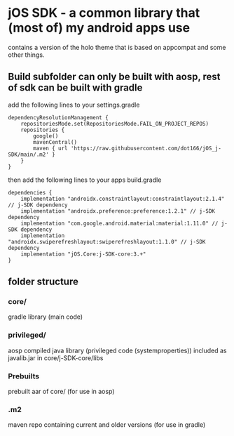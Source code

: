 # jOS SDK - a common library that (most of) my android apps use

contains a version of the holo theme that is based on appcompat and some other things.

## Build subfolder can only be built with aosp, rest of sdk can be built with gradle

add the following lines to your settings.gradle
```
dependencyResolutionManagement {
    repositoriesMode.set(RepositoriesMode.FAIL_ON_PROJECT_REPOS)
    repositories {
        google()
        mavenCentral()
        maven { url 'https://raw.githubusercontent.com/dot166/jOS_j-SDK/main/.m2' }
    }
}
```

then add the following lines to your apps build.gradle
```
dependencies {
    implementation "androidx.constraintlayout:constraintlayout:2.1.4" // j-SDK dependency
    implementation "androidx.preference:preference:1.2.1" // j-SDK dependency
    implementation "com.google.android.material:material:1.11.0" // j-SDK dependency
    implementation "androidx.swiperefreshlayout:swiperefreshlayout:1.1.0" // j-SDK dependency
    implementation "jOS.Core:j-SDK-core:3.+"
}
```


## folder structure

### core/

gradle library (main code)

### privileged/

aosp compiled java library (privileged code (systemproperties)) included as javalib.jar in core/j-SDK-core/libs

### Prebuilts

prebuilt aar of core/ (for use in aosp)

### .m2

maven repo containing current and older versions (for use in gradle)
